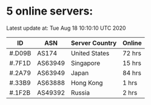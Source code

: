 # 5 online servers:

Latest update at: Tue Aug 18 10:10:10 UTC 2020

| ID | ASN | Server Country | Online |
| -- | --- | -------------- | ------ |
| #.D09B | AS174 | United States | 72 hrs |
| #.7F1D | AS63949 | Singapore | 15 hrs |
| #.2A79 | AS63949 | Japan | 84 hrs |
| #.33B9 | AS63888 | Hong Kong | 1 hrs |
| #.1F2B | AS49392 | Russia | 2 hrs |

